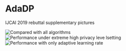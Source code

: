# AdaDP
IJCAI 2019 rebuttal supplementary pictures

![Compared with all algorithms](https://github.com/NJUIoT/AdaDP/blob/master/all_together-1.png, "Figure 1")
![Performance under extreme high privacy leve lsetting](https://github.com/NJUIoT/AdaDP/blob/master/mnist_eps=0.1-1.png, "Figure 2")
![Performance with only adaptive learning rate](https://github.com/NJUIoT/AdaDP/blob/master/only_adaptive_lr-1.png, "Figure 3")


